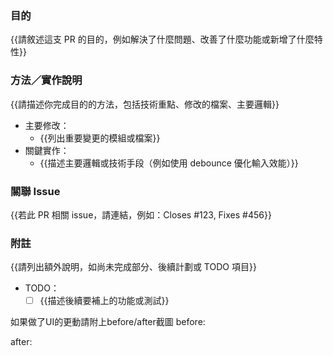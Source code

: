 <!-- 請先閱讀我們手冊的 [How to PR](https://hackmd.io/@sessatakuma/pr_template#How-to-PR) 章節 -->
<!-- 記得修改PR標題成 conventional commit 之標題格式  -->

### 目的
{{請敘述這支 PR 的目的，例如解決了什麼問題、改善了什麼功能或新增了什麼特性}}

### 方法／實作說明
{{請描述你完成目的的方法，包括技術重點、修改的檔案、主要邏輯}}

- 主要修改：
  - {{列出重要變更的模組或檔案}}
- 關鍵實作：
  - {{描述主要邏輯或技術手段（例如使用 debounce 優化輸入效能）}}

### 關聯 Issue
{{若此 PR 相關 issue，請連結，例如：Closes #123, Fixes #456}}

### 附註
{{請列出額外說明，如尚未完成部分、後續計劃或 TODO 項目}}

- TODO：
  - [ ] {{描述後續要補上的功能或測試}}

如果做了UI的更動請附上before/after截圖
before:

after:
